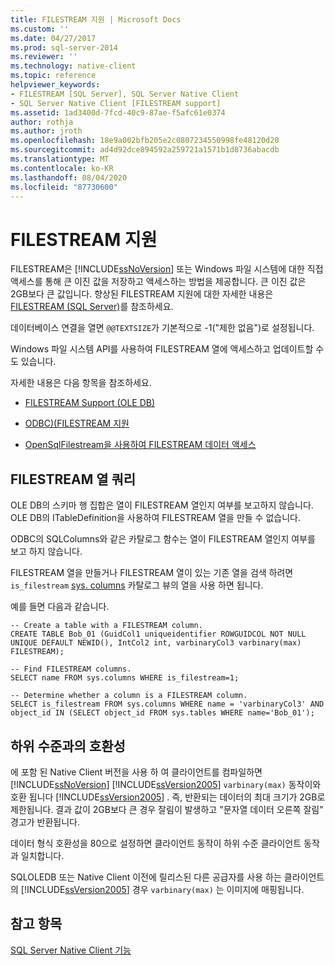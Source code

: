 ```yaml
---
title: FILESTREAM 지원 | Microsoft Docs
ms.custom: ''
ms.date: 04/27/2017
ms.prod: sql-server-2014
ms.reviewer: ''
ms.technology: native-client
ms.topic: reference
helpviewer_keywords:
- FILESTREAM [SQL Server], SQL Server Native Client
- SQL Server Native Client [FILESTREAM support]
ms.assetid: 1ad3400d-7fcd-40c9-87ae-f5afc61e0374
author: rothja
ms.author: jroth
ms.openlocfilehash: 18e9a002bfb205e2c0807234550998fe48120d20
ms.sourcegitcommit: ad4d92dce894592a259721a1571b1d8736abacdb
ms.translationtype: MT
ms.contentlocale: ko-KR
ms.lasthandoff: 08/04/2020
ms.locfileid: "87730600"
---
```

# <a name="filestream-support"></a>FILESTREAM 지원
  FILESTREAM은 [!INCLUDE[ssNoVersion](../../../includes/ssnoversion-md.md)] 또는 Windows 파일 시스템에 대한 직접 액세스를 통해 큰 이진 값을 저장하고 액세스하는 방법을 제공합니다. 큰 이진 값은 2GB보다 큰 값입니다. 향상된 FILESTREAM 지원에 대한 자세한 내용은 [FILESTREAM &#40;SQL Server&#41;](../../blob/filestream-sql-server.md)를 참조하세요.  
  
 데이터베이스 연결을 열면 `@@TEXTSIZE`가 기본적으로 -1("제한 없음")로 설정됩니다.  
  
 Windows 파일 시스템 API를 사용하여 FILESTREAM 열에 액세스하고 업데이트할 수도 있습니다.  
  
 자세한 내용은 다음 항목을 참조하세요.  
  
-   [FILESTREAM Support &#40;OLE DB&#41;](../ole-db/filestream-support-ole-db.md)  
  
-   [ODBC&#41;&#40;FILESTREAM 지원](../odbc/filestream-support-odbc.md)  
  
-   [OpenSqlFilestream을 사용하여 FILESTREAM 데이터 액세스](../../blob/access-filestream-data-with-opensqlfilestream.md)  
  
## <a name="querying-for-filestream-columns"></a>FILESTREAM 열 쿼리  
 OLE DB의 스키마 행 집합은 열이 FILESTREAM 열인지 여부를 보고하지 않습니다. OLE DB의 ITableDefinition을 사용하여 FILESTREAM 열을 만들 수 없습니다.  
  
 ODBC의 SQLColumns와 같은 카탈로그 함수는 열이 FILESTREAM 열인지 여부를 보고 하지 않습니다.  
  
 FILESTREAM 열을 만들거나 FILESTREAM 열이 있는 기존 열을 검색 하려면 `is_filestream` [sys. columns](/sql/relational-databases/system-catalog-views/sys-columns-transact-sql) 카탈로그 뷰의 열을 사용 하면 됩니다.  
  
 예를 들면 다음과 같습니다.  
  
```  
-- Create a table with a FILESTREAM column.  
CREATE TABLE Bob_01 (GuidCol1 uniqueidentifier ROWGUIDCOL NOT NULL UNIQUE DEFAULT NEWID(), IntCol2 int, varbinaryCol3 varbinary(max) FILESTREAM);  
  
-- Find FILESTREAM columns.  
SELECT name FROM sys.columns WHERE is_filestream=1;  
  
-- Determine whether a column is a FILESTREAM column.  
SELECT is_filestream FROM sys.columns WHERE name = 'varbinaryCol3' AND object_id IN (SELECT object_id FROM sys.tables WHERE name='Bob_01');  
```  
  
## <a name="down-level-compatibility"></a>하위 수준과의 호환성  
 에 포함 된 Native Client 버전을 사용 하 여 클라이언트를 컴파일하면 [!INCLUDE[ssNoVersion](../../../includes/ssnoversion-md.md)] [!INCLUDE[ssVersion2005](../../../includes/sscurrent-md.md)] `varbinary(max)` 동작이와 호환 됩니다 [!INCLUDE[ssVersion2005](../../../includes/ssversion2005-md.md)] . 즉, 반환되는 데이터의 최대 크기가 2GB로 제한됩니다. 결과 값이 2GB보다 큰 경우 잘림이 발생하고 "문자열 데이터 오른쪽 잘림" 경고가 반환됩니다.  
  
 데이터 형식 호환성을 80으로 설정하면 클라이언트 동작이 하위 수준 클라이언트 동작과 일치합니다.  
  
 SQLOLEDB 또는 Native Client 이전에 릴리스된 다른 공급자를 사용 하는 클라이언트의 [!INCLUDE[ssVersion2005](../../../includes/ssnoversion-md.md)] 경우 `varbinary(max)` 는 이미지에 매핑됩니다.  
  
## <a name="see-also"></a>참고 항목  
 [SQL Server Native Client 기능](sql-server-native-client-features.md)  
  
  
